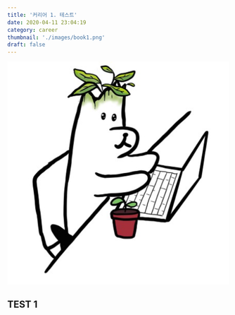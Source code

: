 ```yaml
---
title: '커리어 1. 테스트'
date: 2020-04-11 23:04:19
category: career
thumbnail: './images/book1.png'
draft: false
---
```


![book1.png](./images/book1.png)

## TEST 1